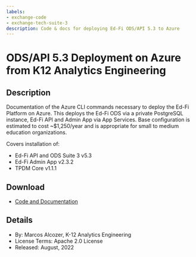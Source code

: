 ```yaml
---
labels:
- exchange-code
- exchange-tech-suite-3
description: Code & docs for deploying Ed-Fi ODS/API 5.3 to Azure
---
```


# ODS/API 5.3 Deployment on Azure from K12 Analytics Engineering

## Description

Documentation of the Azure CLI commands necessary to deploy the Ed-Fi Platform on Azure. This deploys the Ed-Fi ODS via a private PostgreSQL instance, Ed-Fi API and Admin App via App Services. Base configuration is estimated to cost ~$1,250/year and is appropriate for small to medium education organizations.

Covers installation of:

* Ed-Fi API and ODS Suite 3 v5.3
* Ed-Fi Admin App v2.3.2
* TPDM Core v1.1.1

## Download

* [Code and Documentation](https://github.com/K12-Analytics-Engineering/edfi-on-azure)

## Details

* By: Marcos Alcozer, K-12 Analytics Engineering
* License Terms: Apache 2.0 License
* Released: August, 2022
